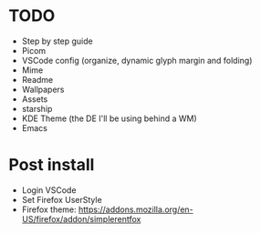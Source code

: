 # TODO

- Step by step guide
- Picom
- VSCode config (organize, dynamic glyph margin and folding)
- Mime
- Readme
- Wallpapers
- Assets
- starship
- KDE Theme (the DE I'll be using behind a WM)
- Emacs

# Post install
- Login VSCode
- Set Firefox UserStyle
- Firefox theme: https://addons.mozilla.org/en-US/firefox/addon/simplerentfox